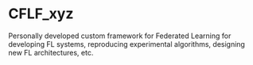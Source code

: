 # CFLF_xyz
Personally developed custom framework for Federated Learning for developing FL systems, reproducing experimental algorithms, designing new FL architectures, etc.
